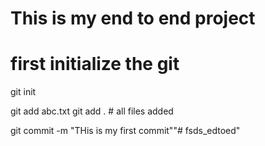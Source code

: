 # This is my end to end project 

# first initialize the git 

git init

git add abc.txt
git add .   # all files added


git commit -m "THis is my first commit""# fsds_edtoed" 
